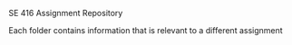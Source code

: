 SE 416 Assignment Repository

Each folder contains information that is relevant to a different assignment
